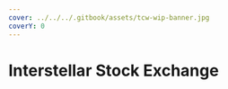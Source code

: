 ```yaml
---
cover: ../../../.gitbook/assets/tcw-wip-banner.jpg
coverY: 0
---
```


# Interstellar Stock Exchange

